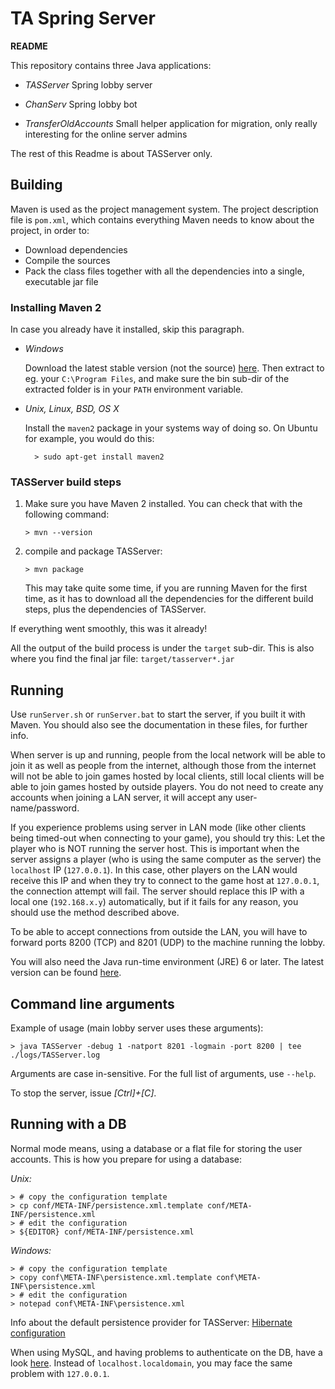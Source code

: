 # TA Spring Server

__README__

This repository contains three Java applications:

* _TASServer_
	Spring lobby server

* _ChanServ_
	Spring lobby bot

* _TransferOldAccounts_
	Small helper application for migration,
	only really interesting for the online server admins

The rest of this Readme is about TASServer only.


## Building

Maven is used as the project management system.
The project description file is `pom.xml`, which contains everything
Maven needs to know about the project, in order to:

* Download dependencies
* Compile the sources
* Pack the class files together with all the dependencies into a single,
  executable jar file

### Installing Maven 2

In case you already have it installed, skip this paragraph.

* _Windows_

	Download the latest stable version (not the source)
	[here](http://maven.apache.org/download.html).
	Then extract to eg. your `C:\Program Files`,
	and make sure the bin sub-dir of the extracted folder is in your `PATH`
	environment variable.

* _Unix, Linux, BSD, OS X_

	Install the `maven2` package in your systems way of doing so.
	On Ubuntu for example, you would do this:

		> sudo apt-get install maven2


### TASServer build steps

1.	Make sure you have Maven 2 installed.
	You can check that with the following command:

		> mvn --version

2.	compile and package TASServer:

		> mvn package

	This may take quite some time, if you are running Maven for the first time,
	as it has to download all the dependencies for the different build steps,
	plus the dependencies of TASServer.

If everything went smoothly, this was it already!

All the output of the build process is under the `target` sub-dir.
This is also where you find the final jar file:
`target/tasserver*.jar`


## Running

Use `runServer.sh` or `runServer.bat` to start the server, if you built it
with Maven.
You should also see the documentation in these files, for further info.

When server is up and running, people from the local network will be able to 
join it as well as people from the internet, although those from the internet 
will not be able to join games hosted by local clients, still local clients will 
be able to join games hosted by outside players. You do not need to create any 
accounts when joining a LAN server, it will accept any user-name/password.

If you experience problems using server in LAN mode (like other clients
being timed-out when connecting to your game), you should try this:
Let the player who is NOT running the server host. This is important
when the server assigns a player (who is using the same computer as the server)
the `localhost` IP (`127.0.0.1`). In this case, other players on the LAN would
receive this IP and when they try to connect to the game host at `127.0.0.1`,
the connection attempt will fail.
The server should replace this IP with a local one (`192.168.x.y`) automatically,
but if it fails for any reason, you should use the method described above.

To be able to accept connections from outside the LAN, you will have to forward 
ports 8200 (TCP) and 8201 (UDP) to the machine running the lobby.

You will also need the Java run-time environment (JRE) 6 or later.
The latest version can be found
[here](http://java.sun.com/j2se/1.6.0/download.jsp).


## Command line arguments

Example of usage (main lobby server uses these arguments):

	> java TASServer -debug 1 -natport 8201 -logmain -port 8200 | tee ./logs/TASServer.log

Arguments are case in-sensitive.
For the full list of arguments, use `--help`.

To stop the server, issue _[Ctrl]+[C]_.


## Running with a DB

Normal mode means, using a database or a flat file for storing the user accounts.
This is how you prepare for using a database:

_Unix:_

	> # copy the configuration template
	> cp conf/META-INF/persistence.xml.template conf/META-INF/persistence.xml
	> # edit the configuration
	> ${EDITOR} conf/META-INF/persistence.xml

_Windows:_

	> # copy the configuration template
	> copy conf\META-INF\persistence.xml.template conf\META-INF\persistence.xml
	> # edit the configuration
	> notepad conf\META-INF\persistence.xml

Info about the default persistence provider for TASServer:
[Hibernate configuration](http://docs.jboss.org/hibernate/stable/entitymanager/reference/en/html/configuration.html)

When using MySQL, and having problems to authenticate on the DB,
have a look [here](http://queuemetrics.com/faq.jsp#faq-009).
Instead of `localhost.localdomain`, you may face the same problem
with `127.0.0.1`.



